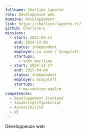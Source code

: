 ```yaml
---
fullname: Charline Laporte
role: Développeuse web
domaine: Développement
link: https://charline-laporte.fr/
github: Charline-L
missions:
  - start: 2022-04-11
    end: 2024-12-06
    status: independent
    employer: La zone / Scopyleft
    startups:
      - sndv_maritime
  - start: 2024-11-27
    end: 2025-04-04
    status: independent
    employer: Scopyleft
    startups:
      - ma-cantine-egalim
competences:
  - Développement Frontend
  - JavaScript/TypeScript
  - Accessibilité
  - UI
---
```

Développeuse web